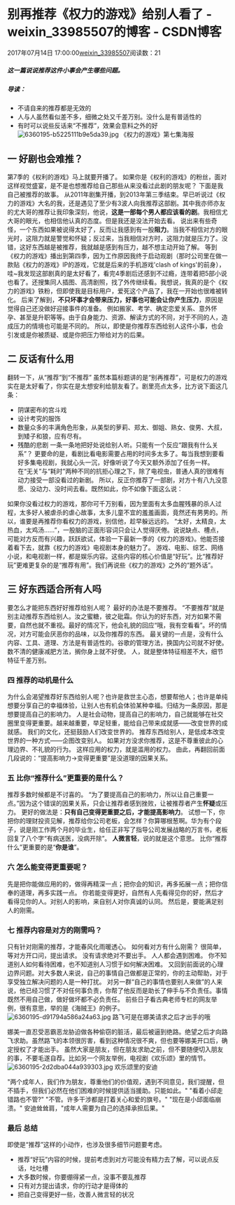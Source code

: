 # 别再推荐《权力的游戏》给别人看了 - weixin_33985507的博客 - CSDN博客
2017年07月14日 17:00:00[weixin_33985507](https://me.csdn.net/weixin_33985507)阅读数：21
##### 这一篇说说推荐这件小事会产生哪些问题。
##### 导读：
- 不请自来的推荐都是无效的
- 人与人虽然看似差不多，细微之处又千差万别。没什么是有普适性的
- 有时可以说些反话来“不推荐”，效果会意料之外的好
![6360195-b5225111b9e5da39.jpg](https://upload-images.jianshu.io/upload_images/6360195-b5225111b9e5da39.jpg)
《权力的游戏》第七集海报
## 一 好剧也会难推？
第7季的《权利的游戏》马上就要开播了。
如果你是《权利的游戏》的粉丝，面对这样视觉盛宴，是不是也想推荐给自己那些从来没看过此剧的朋友呢？
下面是我自己被推荐的故事。
从2011年剧集开播，到2013年第三季结束。早已听说过《权力的游戏》大名的我，还是遇见了至少有3波人向我推荐这部剧。其中我亦师亦友的尤大哥的推荐让我印象深刻，他说，**这是一部每个男人都应该看的剧**。我相信尤大哥的眼光，也相信他认真的态度。但是我还是没法开始去看。
说出来有些奇怪，一个东西如果被说得太好了，反而让我感到有一股**阻力**。当我不相信对方的眼光时，这阻力就是警觉和怀疑；反过来，当我相信对方时，这阻力就是压力了。没错，这好东西越是被推荐，我就越是感到有压力，越不想主动开始了解。
等到《权力的游戏》播出到第四季，因为工作原因我终于启动观剧（那时公司里在做一款贴《权力的游戏》IP的游戏，它就是后来的手机游戏'clash of kings'的前身），哇~我发现这部剧真的是太好看了，看完4季剧后还感到不过瘾，连带着把5部小说也看了。还搜集同人插图、高清剧照，找了外传继续看。我想说，我真的是个《权力的游戏》铁粉，但即使我是目标用户，爱死这个产品了，我在一开始也很难被转化。
后来了解到，**不只坏事才会带来压力，好事也可能会让你产生压力**，原因是觉得自己还没做好迎接事件的准备。
例如搬家、考学、确定恋爱关系、意外怀孕、甚至是升职等等。由于自身能力、资源、解读方式的不同，对于不同的人，造成压力的情境也可能是不同的。
所以，即使是你推荐东西给别人这件小事，也会引发或是你被质疑、或是你把压力带给对方的后果。
## 二 反话有什么用
翻转一下，从“推荐”到“不推荐”
虽然本篇标题讲的是“别再推荐”，可是权力的游戏实在是太好看了，你实在是太想安利给朋友看了。剧里亮点太多，比方说下面这几条：
- 阴谋密布的宫斗戏
- 设计考究的服饰
- 数量众多的丰满角色形象，从美型的萝莉、郑太、御姐、熟女、俊男、大叔，到矮子和狼，应有尽有。
- 残酷的悲剧
一条一条地把好处说给别人听。只能有一个反应“跟我有什么关系”？
更要命的是，看剧比看电影需要占用的时间多太多了。每当我想到要看好多集电视剧，我就心头一沉，好像听说了今天又额外添加了任务一样。
在“无关”与“耗时”两种不同的抗拒心理之下，除了电视虫，普通人真的很难有动力接受一部没看过的新剧。
所以，反正你推荐了一部剧，对方十有八九没意愿、没动力、没时间去看。既然如此，你不如像下面这么说：
> 
如果你没看过权力的游戏，那你可千万别看，因为里面有太多血腥残暴的杀人过程，太多好人被虐杀的虐心故事，太多儿童不宜的羞羞画面，竟然还有男男的。所以，谁要是再推荐你看权力的游戏，别信他，趁早躲远远的。
“太好，太精良，太热血，太鸡汤……”，一股脑的正面形容词只会让人觉得厌倦。说说缺点、槽点，可能对方反而有兴趣，跃跃欲试，体验一下最新一季的《权力的游戏》。他能否接着看下去，就靠《权力的游戏》电视剧本身的魅力了。
游戏、电影、综艺、网络小说，和电视剧一样，都是娱乐内容。这些内容的核心价值是“好玩”。比“推荐好玩”更难更复杂的是“推荐有用”。我们再说些《权力的游戏》之外的“题外话”。
## 三 好东西适合所有人吗
要怎么才能把东西好好推荐给别人呢？
最好的办法是不要推荐。
“不要推荐”就是别主动推荐东西给别人。汝之蜜糖，彼之砒霜。你认为的好东西，对方如果不需要，自然也就不重视。最好的情况下，他会礼貌的回应“哦，我有空看看”。坏的情况，对方可能会厌恶你的品味，以及你推荐的东西。
最关键的一点是，没有什么内容、工具、道理、方法是有普适性的。谷歌的管理方法，换国内公司就不好使。数不清的健康减肥方法，搁你身上就不好使。
人，就是整体特征相差不大，细节特征千差万别。
### 四 推荐的动机是什么
为什么会渴望推荐好东西给别人呢？也许是救世主心态，想要帮他人；也许是单纯想要分享自己的幸福体验，让别人也有机会体验某种幸福。归结为一条原因，那是想要提高自己的影响力。
人是社会动物，提高自己的影响力，自己就能够在社交圈里变得更重要。越来越重要，举足轻重，能给自己带来成就感——改变世界的成就感。
我们的文化，还挺鼓励人们改变世界的。
推荐东西给别人，是低成本改变世界的一种方式——企图改变别人。
如果对方没求你推荐，这是不尊重彼此的心理边界、不礼貌的行为。
这样应用的权力，就是滥用的权力。
由此，再翻回前面几段说的：“提高影响力->变得更重要”是没道理的因果关系。
### 五 比你“推荐什么”更重要的是什么？
推荐多数时候都是不讨喜的。
“为了要提高自己的影响力，所以让自己重要一点。”因为这个错误的因果关系，只会让推荐者感到挫败，让被推荐者产生**怀疑**或压力。
更好的做法是：**只有自己变得更重要之后，才能提高影响力**。
试想一下，你把你的理财投资见解，推荐给你公司老板，会怎样？你算哪根葱啊。华为有个段子，说是刚工作两个月的毕业生，给任正非写了指导公司发展战略的万言书，老板回复了八个字“有病送医，没病开除”。
**人微言轻**，说的就是这个意思。
比你“推荐什么”更重要的是“**你是谁**”。
### 六 怎么能变得更重要呢？
先是把你能做应用的的，做得再精深一点；把你会的知识，再多拓展一点；把你信奉的道理，再多实践一点。
你若能变得更好，自然有人先看得见你的好，然后才看得见你的人。对别人的影响，来自别人对你真诚的认同。
然后是，要能满足别人的刚需。
### 七 推荐内容是对方的刚需吗？
只有针对刚需的推荐，才能春风化雨暖透心。
如何看对方有什么刚需？
很简单，等对方开口问，提出请求。
没有请求绝对不要出手。
人人都会遇到困难。
你不知道别人如何看待困难，也不知道别人习惯于如何解决困难。
又回到前面说的心理边界问题。对大多数人来说，自己的事情自己做都是正常的，你的主动帮助，对于享受独立解决问题的人是一种打扰。
对另一群“自己的事情也要别人来做”的人来说，他已经习惯了不对任何事负责，你帮了他反而是助长了伸手与不负责任。事情既然不用自己做，做好做坏都不必负责任。
前些日子看古典老师专栏的网友举例，很有意思，举的是《海贼王》的例子。
![6360195-d91794a586a24a63.jpg](https://upload-images.jianshu.io/upload_images/6360195-d91794a586a24a63.jpg)
路飞可是在娜美请求之后才出手的哦
> 
娜美一直忍受恶霸恶龙胁迫做各种偷窃的脏活，最后被逼到绝路。绝望之后才向路飞求助。虽然路飞的本领很厉害，看到这种情况很不爽，但也要等娜美开口后，确定授权了才能出手。
虽然大家是朋友，但在朋友求助之前，但不要随便切入朋友的事，不要毛遂自荐。比如另一个网友举例，电视剧《欢乐颂》里的情节。
![6360195-2d2dba044a939303.jpg](https://upload-images.jianshu.io/upload_images/6360195-2d2dba044a939303.jpg)
欢乐颂里的安迪
> 
"两个成年人，我们作为朋友，尊重他们的价值观，遇到不同意见，我们提醒，但不插手，但我们必然在他们困难的时候提供适当援助。只能如此。"
"看着小邱走错路也不管?"
"不管。许多干涉都是打着关心和爱的旗号。"
"现在是小邱面临崩溃。"
安迪耸耸肩，"成年人需要为自己的选择承担后果。"
### 最后 总结
即使是“推荐”这样的小动作，也涉及很多细节问题要考虑。
- 推荐“好玩”内容的时候，提前考虑到对方可能没有精力去了解，可以说点反话，吐吐槽
- 大多数时候，你要绷得紧一点，没事不要乱推荐
- 只有对方提出请求，你的行动才是得体的
- 把自己变得更好一些，改善人微言轻的状况
